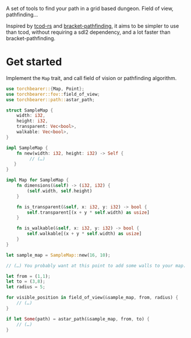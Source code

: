A set of tools to find your path in a grid based dungeon. Field of view, pathfinding...

Inspired by [tcod-rs](https://crates.io/crates/tcod) and [bracket-pathfinding](https://crates.io/crates/bracket-pathfinding),
it aims to be simpler to use than tcod, without requiring a sdl2 dependency, and a lot faster than bracket-pathfinding.

# Get started

Implement the `Map` trait, and call field of vision or pathfinding algorithm.

```rust
use torchbearer::{Map, Point};
use torchbearer::fov::field_of_view;
use torchbearer::path::astar_path;

struct SampleMap {
    width: i32,
    height: i32,
    transparent: Vec<bool>,
    walkable: Vec<bool>,
}

impl SampleMap {
    fn new(width: i32, height: i32) -> Self {
         // (…)
   }
}

impl Map for SampleMap {
    fn dimensions(&self) -> (i32, i32) {
        (self.width, self.height)
    }

    fn is_transparent(&self, x: i32, y: i32) -> bool {
        self.transparent[(x + y * self.width) as usize]
    }

    fn is_walkable(&self, x: i32, y: i32) -> bool {
        self.walkable[(x + y * self.width) as usize]
    }
}

let sample_map = SampleMap::new(16, 10);

// (…) You probably want at this point to add some walls to your map.

let from = (1,1);
let to = (3,8);
let radius = 5;

for visible_position in field_of_view(&sample_map, from, radius) {
    // (…)
}

if let Some(path) = astar_path(&sample_map, from, to) {
    // (…)
}
```
